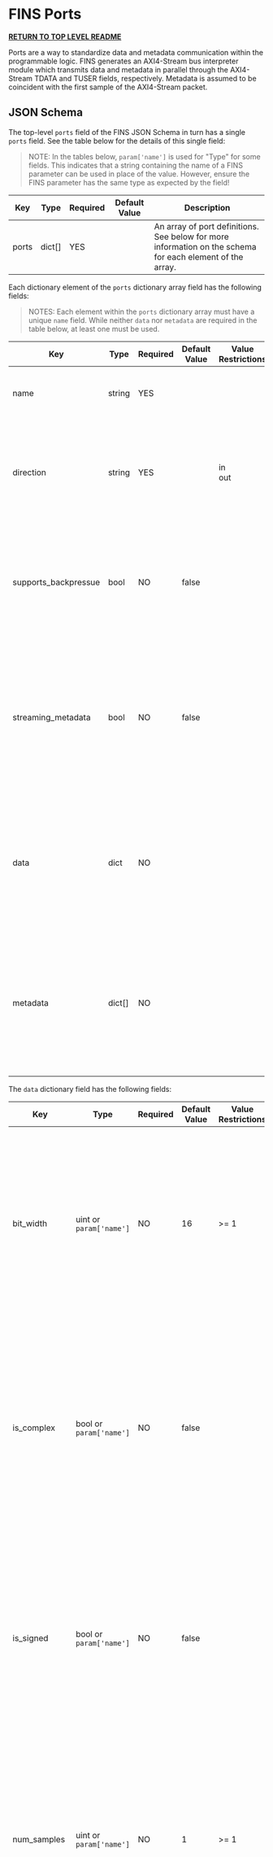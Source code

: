 # FINS Ports

**[RETURN TO TOP LEVEL README](../README.md)**

Ports are a way to standardize data and metadata communication within the programmable logic. FINS generates an AXI4-Stream bus interpreter module which transmits data and metadata in parallel through the AXI4-Stream TDATA and TUSER fields, respectively. Metadata is assumed to be coincident with the first sample of the AXI4-Stream packet.

## JSON Schema

The top-level `ports` field of the FINS JSON Schema in turn has a single `ports` field. See the table below for the details of this single field:

> NOTE: In the tables below, `param['name']` is used for "Type" for some fields. This indicates that a string containing the name of a FINS parameter can be used in place of the value. However, ensure the FINS parameter has the same type as expected by the field!

| Key   | Type   | Required | Default Value | Description |
| ----- | ------ | -------- | ------------- | ----------- |
| ports | dict[] | YES      |               | An array of port definitions. See below for more information on the schema for each element of the array. |

Each dictionary element of the `ports` dictionary array field has the following fields:

> NOTES: Each element within the `ports` dictionary array must have a unique `name` field. While neither `data` nor `metadata` are required in the table below, at least one must be used.

| Key                  | Type   | Required | Default Value | Value Restrictions | Description |
| -------------------- | ------ | -------- | ------------- | ------------------ | ----------- |
| name                 | string | YES      |               |                    | The name of the port. This must be unique within a FINS IP. |
| direction            | string | YES      |               | in<br />out        | The bus direction of the port. This generally corresponds to the HDL port direction - except for the "tready" signal. |
| supports_backpressue | bool   | NO       | false         |                    | A flag indicating if the port supports backpressure. Backpressure manifests as the "tready" signal of the AXI4-Stream bus. |
| streaming_metadata   | bool   | NO       | false         |                    | A flag indicating if the metadata is valid for every transaction of a AXI4-Stream packet. If false, then the metadata is assumed to be valid ONLY on the first transaction of a AXI4-Stream packet. |
| data                 | dict   | NO       |               |                    | A dictionary the describes the data characteristics. This dictionary determines how the bus interpreter module decodes the "tdata" signal of the AXI4-Stream bus. |
| metadata             | dict[] | NO       |               |                    | An array of dictionaries that define metadata. This array of dictionaries determines how the bus interpreter module decodes the "tuser" signal of the AXI4-Stream bus. |

The `data` dictionary field has the following fields:

| Key          | Type                    | Required | Default Value | Value Restrictions | Description |
| ------------ | ----------------------- | -------- | ------------- | ------------------ | ----------- |
| bit_width    | uint or `param['name']` | NO       | 16            | >= 1               | The bit width of a single sample of data. If `is_complex` is true, then this value is the bit width for BOTH real and imaginary components. Since this value is for a single sample, it should not change when `num_samples` or `num_channels` change. |
| is_complex   | bool or `param['name']` | NO       | false         |                    | A flag indicating if a sample of data has real and imaginary parts. The real and imaginary parts MUST have the same bit width, and their summed bit widths should be put in the `bit_width` field. If this value is true, then real data is packed in the LSBs of the sample. |
| is_signed    | bool or `param['name']` | NO       | false         |                    | A flag indicating if a sample of data is interpreted as a signed 2's complement value; otherwise, it is interpreted as an unsigned value. This value applies to the individual real and imaginary components when `is_complex` is true. |
| num_samples  | uint or `param['name']` | NO       | 1             | >= 1               | The number of simultaneous samples that are communicated through the data bus per transaction for a single channel. When `num_samples` is > 1, the first sample is packed in the LSBs and the last sample is packed in the MSBs. |
| num_channels | uint or `param['name']` | NO       | 1             | >= 1               | The number of parallel channels that are communicated through the data bus. When `num_channels` is > 1, the first channel is packed in the LSBs and the last channel is packed in the MSBs.  |

Each dictionary element of the `metadata` dictionary array field has the following fields:

> NOTE: Each element within the `metadata` dictionary array must have a unique `name` field.

| Key          | Type                    | Required | Default Value | Value Restrictions | Description |
| ------------ | ----------------------- | -------- | ------------- | ------------------ | ----------- |
| name         | string                  | YES      |               |                    | The name of the metadata. This must be unique within a port. |
| bit_width    | uint or `param['name']` | NO       | 16            | >= 1               | The bit width of the metadata. If `is_complex` is true, then this value is the bit width for BOTH real and imaginary components. |
| is_complex   | bool or `param['name']` | NO       | false         |                    | A flag indicating if the metadata has real and imaginary parts. The real and imaginary parts MUST have the same bit width, and their summed bit widths should be put in the `bit_width` field. If this value is true, then real data is packed in the LSBs of the sample. |
| is_signed    | bool or `param['name']` | NO       | false         |                    | A flag indicating if the metadata is interpreted as a signed 2's complement value; otherwise, it is interpreted as an unsigned value. This value applies to the individual real and imaginary components when `is_complex` is true. |

## Ports Records

Ports in a FINS JSON file autogenerate into an intepreter module that uses records defined in the VHDL package file. This module interacts with user HDL through the `ports_in` and `ports_out` record interfaces which are defined in the auto-generated VHDL package file. `ports_in` contains the signals that go from the bus interpreter decode module to user HDL, and `ports_out` contains the signals that go from user HDL to the bus interpreter decode module. These top-level records have a field for each property that can interact with other HDL. Each port in turn has fields that specify the interface with the user HDL. The fields of each port record depend on the direction and if backpressure is supported. The table below shows all available combinations:

| `direction` | `supports_backpressure` | `data` exists | `metadata` exists | ports_in Record Fields                  | ports_out Record Fields                 |
| ----------- | ----------------------- | ------------- | ----------------- | --------------------------------------- | --------------------------------------- |
| in          | true                    | true          | false             | valid<br />last<br />data               | ready                                   |
| in          | true                    | false         | true              | valid<br />last<br />metadata           | ready                                   |
| in          | true                    | true          | true              | valid<br />last<br />data<br />metadata | ready                                   |
| in          | false                   | true          | false             | valid<br />last<br />data               |                                         |
| in          | false                   | false         | true              | valid<br />last<br />metadata           |                                         |
| in          | false                   | true          | true              | valid<br />last<br />data<br />metadata |                                         |
| out         | true                    | true          | false             | ready                                   | valid<br />last<br />data               |
| out         | true                    | false         | true              | ready                                   | valid<br />last<br />metadata           |
| out         | true                    | true          | true              | ready                                   | valid<br />last<br />data<br />metadata |
| out         | false                   | true          | false             |                                         | valid<br />last<br />data               |
| out         | false                   | false         | true              |                                         | valid<br />last<br />metadata           |
| out         | false                   | true          | true              |                                         | valid<br />last<br />data<br />metadata |

The diagram below has a visual representation of how the AXI4-Stream buses are converted to Port records:

![](./port_types.png)

The type of the "data" field of `ports_in` and `ports_out` records depends on the characteristics of the data definition. The table below shows the possible combinations of data types.

| `num_channels` | `num_samples` | `is_complex` | `is_signed` | Data Type                                           |
| -------------- | ------------- | ------------ | ----------- | --------------------------------------------------- |
| 1              | 1             | false        | false       | unsigned                                            |
| 1              | 1             | false        | true        | signed                                              |
| 1              | 1             | true         | false       | record(i:unsigned, q:unsigned)                      |
| 1              | 1             | true         | true        | record(i:signed, q:signed)                          |
| 1              | > 1           | false        | false       | samples[] unsigned                                  |
| 1              | > 1           | false        | true        | samples[] signed                                    |
| 1              | > 1           | true         | false       | samples[] record(i:unsigned, q:unsigned)            |
| 1              | > 1           | true         | true        | samples[] record(i:signed, q:signed)                |
| > 1            | 1             | false        | false       | channels[] unsigned                                 |
| > 1            | 1             | false        | true        | channels[] signed                                   |
| > 1            | 1             | true         | false       | channels[] record(i:unsigned, q:unsigned)           |
| > 1            | 1             | true         | true        | channels[] record(i:signed, q:signed)               |
| > 1            | > 1           | false        | false       | channels[] samples[] unsigned                       |
| > 1            | > 1           | false        | true        | channels[] samples[] signed                         |
| > 1            | > 1           | true         | false       | channels[] samples[] record(i:unsigned, q:unsigned) |
| > 1            | > 1           | true         | true        | channels[] samples[] record(i:signed, q:signed)     |

The type of the "metadata" field of `ports_in` and `ports_out` records depends on the characteristics of the metadata definition. The `metadata` record itself contains fields that have the names of each metadata field. The combinations of different types of each metafield is shown in the table below.

| `is_complex` | `is_signed` | Metadata Type                  |
| ------------ | ----------- | ------------------------------ |
| false        | false       | unsigned                       |
| false        | true        | signed                         |
| true         | false       | record(i:unsigned, q:unsigned) |
| true         | true        | record(i:signed, q:signed)     |

## Code Generation

Code generation is performed in two steps. The ports schema is analyzed and populated with default values and additional fields, and then the transformed schema is passed to Jinja2 templates for code generation. When the `ports` top-level field exists in the FINS JSON file, the following output files are generated:

### `name`_pkg.vhd

This VHDL package defines the ports records and their associated signals. This package is used by the bus interpreter decode modules.

For ease of use, four conversion functions are provided in the pkg file for each port's data and metadata. These functions convert between the custom record types and std_logic_vector's, and their naming conventions are listed below:

* f_serialize_[IP_NAME]_[PORT_NAME]_data()
* f_unserialize_[IP_NAME]_[PORT_NAME]_data()
* f_serialize_[IP_NAME]_[PORT_NAME]_metadata()
* f_unserialize_[IP_NAME]_[PORT_NAME]_metadata()

### `name`_axis.vhd

This VHDL module decodes data and metadata communication on the AXI4-Stream bus into record signals for each port.

### `name`_axis_verify.vhd

This VHDL module defines file IO processes for sourcing and sinking data/metadata between text files and the test bench. The file paths of these text files are generics for the module, and they are relative to where the simulation is executed within the vendor tools. The table below has a listing of the execution directories and relative file paths from the FINS simulation execution directory back to the root of the IP.

| Vendor Tool    | Version | Execution Directory                        | Relative Path      |
| -------------- | ------- | ------------------------------------------ | ------------------ |
| Xilinx Vivado  | 2019.1  | project/vivado/`name`.sim/sim_1/behav/xsim | ../../../../../../ |
| Intel ModelSim | 19.1    | project/quartus/mentor                     | ../../../          |

The source and sink text files require a specific format for file IO processes to be able to read the information properly. The following rules apply to these simulation sink/source files.

1. All information in the text file is represented in ASCII hex characters.
2. Each AXI4-Stream transaction is a row within the text file.
3. Each transaction (row) is space-separated to differentiate between TLAST, TUSER, and TDATA fields.
4. Each transaction is required to start with a single hex character that represents the TLAST field of the AXI4-Stream bus protocol.
5. After the TLAST field, the transaction row contains TDATA and/or TUSER fields.
6. If both TDATA and TUSER are present in the file, TDATA precedes TUSER.

An example of a simulation source file for a port that has both data (TDATA) and metadata (TUSER) is below. This example contains two AXI4-Stream packets, each with 4 transactions.

```
0 0000 00010001
0 0101 00010001
0 0202 00010001
1 0303 00010001
0 0404 00010001
0 0505 00010001
0 0606 00010001
1 0707 00010001
```

**[RETURN TO TOP LEVEL README](../README.md)**
